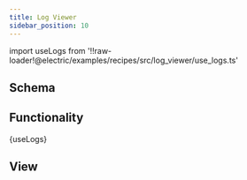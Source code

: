 ```yaml
---
title: Log Viewer
sidebar_position: 10
---
```


import useLogs from '!!raw-loader!@electric/examples/recipes/src/log_viewer/use_logs.ts'

## Schema

## Functionality

<CodeBlock language="js">
  {useLogs}
</CodeBlock>

## View
